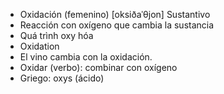 - Oxidación (femenino) [oksiðaˈθjon] Sustantivo
- Reacción con oxígeno que cambia la sustancia
- Quá trình oxy hóa
- Oxidation
- El vino cambia con la oxidación.
- Oxidar (verbo): combinar con oxígeno
- Griego: oxys (ácido)